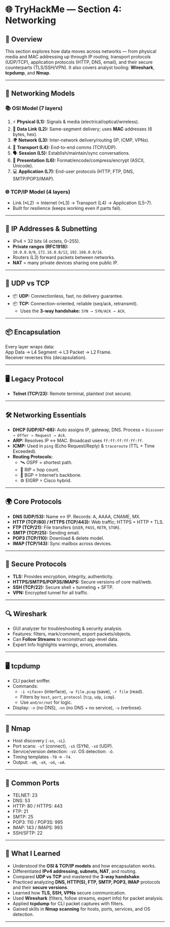 # 🌐 TryHackMe — Section 4: Networking

## 🔎 Overview
This section explores how data moves across networks — from physical media and MAC addressing up through IP routing, transport protocols (UDP/TCP), application protocols (HTTP, DNS, email), and their secure counterparts (TLS/SSH/VPN). It also covers analyst tooling: **Wireshark**, **tcpdump**, and **Nmap**.

---

## 🧩 Networking Models

### 📚 OSI Model (7 layers)
1. ⚡ **Physical (L1):** Signals & media (electrical/optical/wireless).  
2. 🔗 **Data Link (L2):** Same-segment delivery; uses **MAC** addresses (6 bytes, hex).  
3. 🌍 **Network (L3):** Inter-network delivery/routing (IP, ICMP, VPNs).  
4. 🚚 **Transport (L4):** End-to-end comms (TCP/UDP).  
5. 🗣️ **Session (L5):** Establish/maintain/sync conversations.  
6. 🔑 **Presentation (L6):** Format/encode/compress/encrypt (ASCII, Unicode).  
7. 💻 **Application (L7):** End-user protocols (HTTP, FTP, DNS, SMTP/POP3/IMAP).  

### 🌐 TCP/IP Model (4 layers)
- Link (≈L2) → Internet (≈L3) → Transport (L4) → Application (L5–7).  
- Built for resilience (keeps working even if parts fail).

---

## 📡 IP Addresses & Subnetting
- IPv4 = 32 bits (4 octets, 0–255).  
- **Private ranges (RFC1918):**  
  `10.0.0.0/8`, `172.16.0.0/12`, `192.168.0.0/16`.  
- Routers (L3) forward packets between networks.  
- **NAT** = many private devices sharing one public IP.

---

## 🔀 UDP vs TCP
- 📦 **UDP:** Connectionless, fast, no delivery guarantee.  
- 📦 **TCP:** Connection-oriented, reliable (seq/ack, retransmit).  
  - Uses the **3-way handshake:** `SYN → SYN/ACK → ACK`.

---

## 📦 Encapsulation
Every layer wraps data:  
App Data → L4 Segment → L3 Packet → L2 Frame.  
Receiver reverses this (decapsulation).

---

## 🖥️ Legacy Protocol
- **Telnet (TCP/23):** Remote terminal, plaintext (not secure).

---

## 🛠️ Networking Essentials

- **DHCP (UDP/67–68):** Auto assigns IP, gateway, DNS. Process = `Discover → Offer → Request → Ack`.  
- **ARP:** Resolves IP ↔ MAC. Broadcast uses `ff:ff:ff:ff:ff:ff`.  
- **ICMP:** Used in `ping` (Echo Request/Reply) & `traceroute` (TTL + Time Exceeded).  
- **Routing Protocols:**  
  - 🛰️ OSPF = shortest path.  
  - 🚦 RIP = hop count.  
  - 📡 BGP = Internet’s backbone.  
  - ⚙️ EIGRP = Cisco hybrid.

---

## 🌍 Core Protocols

- **DNS (UDP/53):** Name ↔ IP. Records: A, AAAA, CNAME, MX.  
- **HTTP (TCP/80) / HTTPS (TCP/443):** Web traffic; HTTPS = HTTP + TLS.  
- **FTP (TCP/21):** File transfers (`USER`, `PASS`, `RETR`, `STOR`).  
- **SMTP (TCP/25):** Sending email.  
- **POP3 (TCP/110):** Download & delete model.  
- **IMAP (TCP/143):** Sync mailbox across devices.

---

## 🔐 Secure Protocols

- **TLS:** Provides encryption, integrity, authenticity.  
- **HTTPS/SMTPS/POP3S/IMAPS:** Secure versions of core mail/web.  
- **SSH (TCP/22):** Secure shell + tunneling + SFTP.  
- **VPN:** Encrypted tunnel for all traffic.

---

## 🔍 Wireshark
- GUI analyzer for troubleshooting & security analysis.  
- Features: filters, mark/comment, export packets/objects.  
- Can **Follow Streams** to reconstruct app-level data.  
- Expert Info highlights warnings, errors, anomalies.

---

## 🖥️ tcpdump
- CLI packet sniffer.  
- Commands:  
  - `-i <iface>` (interface), `-w file.pcap` (save), `-r file` (read).  
  - Filters by `host`, `port`, `protocol` (`tcp`, `udp`, `icmp`).  
  - Use `and/or/not` for logic.  
- Display: `-n` (no DNS), `-nn` (no DNS + no service), `-v` (verbose).  

---

## 🔎 Nmap
- Host discovery (`-sn`, `-sL`).  
- Port scans: `-sT` (connect), `-sS` (SYN), `-sU` (UDP).  
- Service/version detection: `-sV`. OS detection: `-O`.  
- Timing templates `-T0` → `-T4`.  
- Output: `-oN`, `-oX`, `-oG`, `-oA`.

---

## 🧾 Common Ports
- TELNET: 23  
- DNS: 53  
- HTTP: 80 / HTTPS: 443  
- FTP: 21  
- SMTP: 25  
- POP3: 110 / POP3S: 995  
- IMAP: 143 / IMAPS: 993  
- SSH/SFTP: 22  

---

## 🧠 What I Learned
- Understood the **OSI & TCP/IP models** and how encapsulation works.  
- Differentiated **IPv4 addressing, subnets, NAT**, and routing.  
- Compared **UDP vs TCP** and mastered the **3-way handshake**.  
- Practiced analyzing **DNS, HTTP(S), FTP, SMTP, POP3, IMAP** protocols and their **secure versions**.  
- Learned how **TLS, SSH, VPNs** secure communication.  
- Used **Wireshark** (filters, follow streams, expert info) for packet analysis.  
- Applied **tcpdump** for CLI packet captures with filters.  
- Gained skills in **Nmap scanning** for hosts, ports, services, and OS detection.

---
